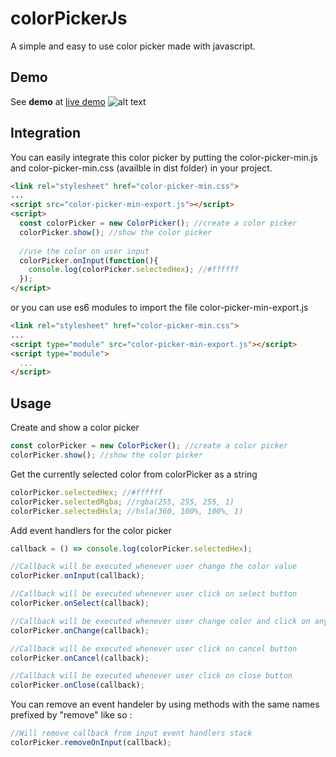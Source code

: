 # colorPickerJs

A simple and easy to use color picker made with javascript.

## Demo

See **demo** at [live demo](https://stakvino.github.io/colorpicker/)
![alt text](https://raw.githubusercontent.com/Stakvino/colorPickerJs/master/images/color-picker-demo.gif)

## Integration

You can easily integrate this color picker by putting the color-picker-min.js and color-picker-min.css (availble in dist folder) in your project.

```html
<link rel="stylesheet" href="color-picker-min.css">
...
<script src="color-picker-min-export.js"></script>
<script>
  const colorPicker = new ColorPicker(); //create a color picker
  colorPicker.show(); //show the color picker
  
  //use the color on user input
  colorPicker.onInput(function(){
    console.log(colorPicker.selectedHex); //#ffffff
  });
</script>
```

or you can use es6 modules to import the file color-picker-min-export.js
```html
<link rel="stylesheet" href="color-picker-min.css">
...
<script type="module" src="color-picker-min-export.js"></script>
<script type="module">
  ...
</script>
```

## Usage

Create and show a color picker 
```javascript
const colorPicker = new ColorPicker(); //create a color picker
colorPicker.show(); //show the color picker
```

Get the currently selected color from colorPicker as a string 
```javascript
colorPicker.selectedHex; //#ffffff
colorPicker.selectedRgba; //rgba(255, 255, 255, 1)
colorPicker.selectedHsla; //hsla(360, 100%, 100%, 1)
```

Add event handlers for the color picker
```javascript
callback = () => console.log(colorPicker.selectedHex);

//Callback will be executed whenever user change the color value
colorPicker.onInput(callback); 

//Callback will be executed whenever user click on select button
colorPicker.onSelect(callback); 

//Callback will be executed whenever user change color and click on any button that hides the color picker.
colorPicker.onChange(callback); 

//Callback will be executed whenever user click on cancel button
colorPicker.onCancel(callback); 

//Callback will be executed whenever user click on close button
colorPicker.onClose(callback); 
```

You can remove an event handeler by using methods with the same names prefixed by "remove" like so :
```javascript
//Will remove callback from input event handlers stack
colorPicker.removeOnInput(callback); 
```


